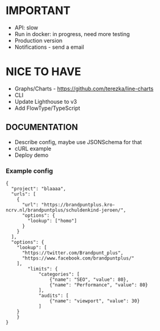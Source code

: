 # IMPORTANT

* API: slow
* Run in docker: in progress, need more testing
* Production version
* Notifications - send a email

# NICE TO HAVE

* Graphs/Charts - https://github.com/terezka/line-charts
* CLI
* Update Lighthouse to v3
* Add FlowType/TypeScript

## DOCUMENTATION

* Describe config, maybe use JSONSchema for that
* cURL example
* Deploy demo

### Example config

```
{
  "project": "blaaaa",
  "urls": [
    {
      "url": "https://brandpuntplus.kro-ncrv.nl/brandpuntplus/schuldenkind-jeroen/",
      "options": {
        "lookup": ["homo"]
      }
    }
  ],
  "options": {
    "lookup": [
      "https://twitter.com/Brandpunt_plus",
      "https://www.facebook.com/brandpuntplus/"
    ],
		"limits": {
			"categories": [
				{"name": "SEO", "value": 80},
				{"name": "Performance", "value": 80}
			],
			"audits": [
				{"name": "viewport", "value": 30}
			]
	}
	}
}
```
